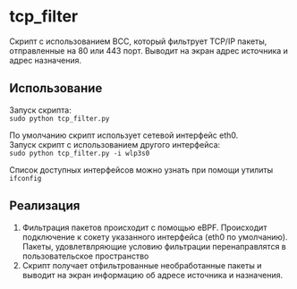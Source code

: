 # tcp_filter

Скрипт с использованием BCC, который фильтрует TCP/IP пакеты, отправленные на 80 или 443 порт.
Выводит на экран адрес источника и адрес назначения.

## Использование  
Запуск скрипта:  
`sudo python tcp_filter.py`

По умолчанию скрипт использует сетевой интерфейс eth0.  
Запуск скрипт с использованием другого интерфейса:  
`sudo python tcp_filter.py -i wlp3s0`
  
Список доступных интерфейсов можно узнать при помощи утилиты `ifconfig`  
  
## Реализация  
1. Фильтрация пакетов происходит с помощью eBPF. Происходит подключение к сокету указанного интерфейса (eth0 по умолчанию). Пакеты, удовлетвлряющие условию фильтрации перенаправлятся в пользовательское пространство  
2. Скрипт получает отфильтрованные необработанные пакеты и выводит на экран информацию об адресе источника и назначения.
